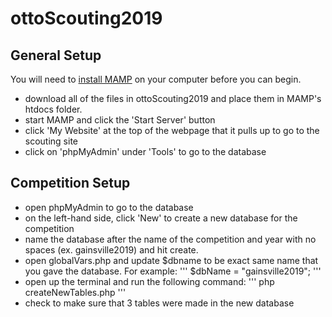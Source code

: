 # ottoScouting2019
## General Setup
You will need to [install MAMP](https://www.mamp.info/en/downloads/) on your computer before you can begin.

- download all of the files in ottoScouting2019 and place them in MAMP's htdocs folder.
- start MAMP and click the 'Start Server' button
- click 'My Website' at the top of the webpage that it pulls up to go to the scouting site
- click on 'phpMyAdmin' under 'Tools' to go to the database

## Competition Setup
- open phpMyAdmin to go to the database
- on the left-hand side, click 'New' to create a new database for the competition
- name the database after the name of the competition and year with no spaces (ex. gainsville2019) and hit create.
- open globalVars.php and update $dbname to be exact same name that you gave the database. For example:
'''
$dbName = "gainsville2019";
'''
- open up the terminal and run the following command:
'''
php createNewTables.php
'''
- check to make sure that 3 tables were made in the new database